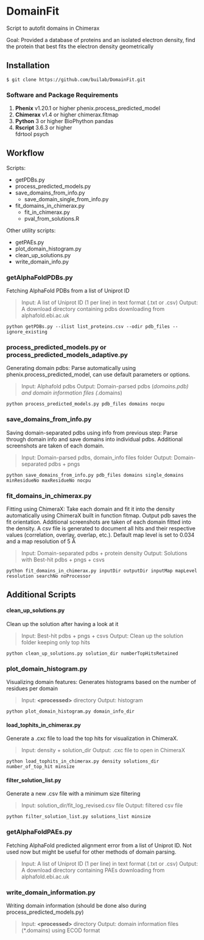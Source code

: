 # DomainFit
Script to autofit domains in Chimerax

Goal: Provided a database of proteins and an isolated electron density, find the protein that best fits the electron density geometrically

## Installation

    $ git clone https://github.com/builab/DomainFit.git

### Software and Package Requirements
1. **Phenix** v1.20.1 or higher
        phenix.process_predicted_model
2. **Chimerax** v1.4 or higher
        chimerax.fitmap
3. **Python** 3 or higher
		BioPhython
		pandas
4. **Rscript** 3.6.3 or higher  
        fdrtool
        psych
## Workflow

Scripts:
- getPDBs.py
- process_predicted_models.py
- save_domains_from_info.py
    - save_domain_single_from_info.py
- fit_domains_in_chimerax.py
    - fit_in_chimerax.py
    - pval_from_solutions.R
    
Other utility scripts:
- getPAEs.py
- plot_domain_histogram.py
- clean_up_solutions.py
- write_domain_info.py

### getAlphaFoldPDBs.py
Fetching AlphaFold PDBs from a list of Uniprot ID

> Input: A list of Uniprot ID (1 per line) in text format (.txt or .csv)
> Output: A download directory containing pdbs downloading from alphafold.ebi.ac.uk

	python getPDBs.py --ilist list_proteins.csv --odir pdb_files --ignore_existing

### process_predicted_models.py or process_predicted_models_adaptive.py
Generating domain pdbs: Parse automatically using phenix.process_predicted_model, can use default parameters or options.

> Input: Alphafold pdbs
> Output: Domain-parsed pdbs (*domains.pdb) and domain information files (*.domains)

	python process_predicted_models.py pdb_files domains nocpu

### save_domains_from_info.py
Saving domain-separated pdbs using info from previous step: Parse through domain info and save domains into individual pdbs. Additional screenshots are taken of each domain.

> Input: Domain-parsed pdbs, domain_info files folder
> Output: Domain-separated pdbs + pngs

	python save_domains_from_info.py pdb_files domains single_domains minResidueNo maxResidueNo nocpu


### fit_domains_in_chimerax.py
Fitting using ChimeraX: Take each domain and fit it into the density automatically using ChimeraX built in function fitmap. Output pdb saves the fit orientation. Additional screenshots are taken of each domain fitted into the density. A csv file is generated to document all hits and their respective values (correlation, overlay, overlap, etc.). Default map level is set to 0.034 and a map resolution of 5 Å

> Input: Domain-separated pdbs + protein density
> Output: Solutions with Best-hit pdbs + pngs + csvs

	python fit_domains_in_chimerax.py inputDir outputDir inputMap mapLevel resolution searchNo noProcessor




## Additional Scripts

#### clean_up_solutions.py
Clean up the solution after having a look at it

> Input: Best-hit pdbs + pngs + csvs
> Output: Clean up the solution folder keeping only top hits

	python clean_up_solutions.py solution_dir numberTopHitsRetained


### plot_domain_histogram.py
Visualizing domain features: Generates histograms based on the number of residues per domain

> Input: **\<processed>** directory
> Output: histogram

	python plot_domain_histogram.py domain_info_dir


#### load_tophits_in_chimerax.py
Generate a .cxc file to load the top hits for visualization in ChimeraX.

> Input: density + solution_dir
> Output: .cxc file to open in ChimeraX

	python load_tophits_in_chimerax.py density solutions_dir number_of_top_hit minsize


#### filter_solution_list.py
Generate a new .csv file with a minimum size filtering

> Input: solution_dir/fit_log_revised.csv file
> Output: filtered csv file

	python filter_solution_list.py solutions_list minsize


### getAlphaFoldPAEs.py
Fetching AlphaFold predicted alignment error from a list of Uniprot ID. Not used now but might be useful for other methods of domain parsing.

> Input: A list of Uniprot ID (1 per line) in text format (.txt or .csv)
> Output: A download directory containing PAEs downloading from alphafold.ebi.ac.uk

### write_domain_information.py
Writing domain information (should be done also during process_predicted_models.py)

> Input: **\<processed>** directory
> Output: domain information files (*.domains) using ECOD format 
